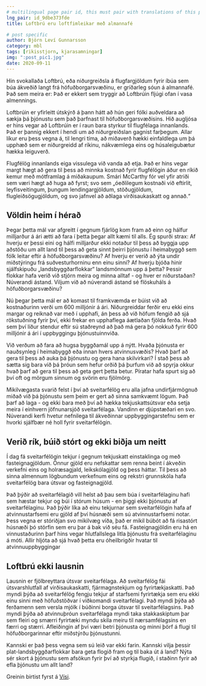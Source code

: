 ```yaml
---
# multilingual page pair id, this must pair with translations of this page. (This name must be unique)
lng_pair: id_9dbe373fde
title: Loft­brú eru loft­fim­leikar með al­manna­fé

# post specific
author: Björn Leví Gunnarsson
category: mbl
tags: [rikisstjorn, kjarasamningar]
img: ":post_pic1.jpg"
date: 2020-09-11
---
```


Hin svokallaða Loftbrú, eða niðurgreiðsla á flugfargjöldum fyrir íbúa sem búa ákveðið langt frá höfuðborgarsvæðinu, er gríðarleg sóun á almannafé. Það sem meira er: Það er ekkert sem tryggir að Loftbrúin fljúgi ofan í vasa almennings.

Loftbrúin er yfirleitt útskýrð á þann hátt að hún geri fólki auðveldara að sækja þá þjónustu sem það þarfnast til höfuðborgarsvæðisins. Hið augljósa er hins vegar að Loftbrúin er í raun bara styrkur til flugfélaga innanlands. Það er þannig ekkert í hendi um að niðurgreiðslan gagnist farþegum. Allar líkur eru þess vegna á, til lengri tíma, að miðaverð hækki einfaldlega um þá upphæð sem er niðurgreidd af ríkinu, nákvæmlega eins og húsaleigubætur hækka leiguverð.

Flugfélög innanlands eiga vissulega við vanda að etja. Það er hins vegar margt hægt að gera til þess að minnka kostnað fyrir flugfélögin áður en ríkið kemur með mótframlag á miðakaupum. Smári McCarthy fór vel yfir atriði sem væri hægt að huga að fyrst; svo sem „óeðlilegum kostnaði við eftirlit, leyfisveitingum, þungum lendingargjöldum, stöðugjöldum, flugleiðsögugjöldum, og svo jafnvel að aðlaga virðisaukaskatt og annað.“

## Völdin heim í hérað
Þegar þetta mál var afgreitt í gegnum fjárlög kom fram að einn og hálfur milljarður á ári ætti að fara í þetta þegar allt kæmi til alls. Ég spurði strax: Af hverju er þessi eini og hálfi milljarður ekki notaður til þess að byggja upp aðstöðu um allt land til þess að geta sinnt þeirri þjónustu í heimabyggð sem fólk leitar eftir á höfuðborgarsvæðinu? Af hverju er verið að ýta undir miðstýringu frá suðvesturhorninu enn einu sinni? Af hverju bjóða hinir sjálfskipuðu „landsbyggðarflokkar“ landsmönnum upp á þetta? Þessir flokkar hafa verið við stjórn meira og minna alltaf - og hver er niðurstaðan? Núverandi ástand. Viljum við að núverandi ástand sé flöskuháls á höfuðborgarsvæðinu?

Nú þegar þetta mál er að komast til framkvæmda er búist við að kostnaðurinn verði um 600 milljónir á ári. Niðurgreiddar ferðir eru ekki eins margar og reiknað var með í upphafi, án þess að við höfum fengið að sjá rökstuðning fyrir því, ekki frekar en upphaflega áætlaðan fjölda ferða. Hvað sem því líður stendur eftir sú staðreynd að það má gera þó nokkuð fyrir 600 milljónir á ári í uppbyggingu þjónustuinnviða.

Við verðum að fara að hugsa byggðamál upp á nýtt. Hvaða þjónusta er nauðsynleg í heimabyggð eða innan hvers atvinnusvæðis? Hvað þarf að gera til þess að auka þá þjónustu og gera hana skilvirkari? Í stað þess að sætta sig bara við þá þróun sem hefur orðið þá þurfum við að spyrja okkur hvað þarf að gera til þess að geta gert þetta betur. Píratar hafa spurt sig að því oft og mörgum sinnum og svörin eru fjölmörg.

Mikilvægasta svarið felst í því að sveitarfélög eru alla jafna undirfjármögnuð miðað við þá þjónustu sem þeim er gert að sinna samkvæmt lögum. Það þarf að laga - og ekki bara með því að hækka tekjuskattsútsvar eða setja meira í einhvern jöfnunarsjóð sveitarfélaga. Vandinn er djúpstæðari en svo. Núverandi kerfi hvetur nefnilega til ákveðinnar uppbyggingarstefnu sem er hvorki sjálfbær né holl fyrir sveitarfélögin.

## Verið rík, búið stórt og ekki biðja um neitt
Í dag fá sveitarfélögin tekjur í gegnum tekjuskatt einstaklinga og með fasteignagjöldum. Önnur gjöld eru nefskattar sem renna beint í ákveðin verkefni eins og holræsagjald, leikskólagjöld og þess háttar. Til þess að sinna almennum lögbundum verkefnum eins og rekstri grunnskóla hafa sveitarfélög bara útsvar og fasteignagjöld.

Það þýðir að sveitarfélagið vill helst að þau sem búa í sveitarfélaginu hafi sem hæstar tekjur og búi í stórum húsum - en þiggi ekki þjónustu af sveitarfélaginu. Það þýðir líka að einu tekjurnar sem sveitarfélögin hafa af atvinnustarfsemi eru gjöld af því húsnæði sem sú atvinnustarfsemi notar. Þess vegna er stóriðjan svo mikilvæg víða, það er mikil búbót að fá risastórt húsnæði þó störfin sem eru þar á bak við séu fá. Fasteignagjöldin eru há en vinnustaðurinn þarf hins vegar hlutfallslega litla þjónustu frá sveitarfélaginu á móti. Allir hljóta að sjá hvað þetta eru óheilbrigðir hvatar til atvinnuuppbyggingar

## Loftbrú ekki lausnin
Lausnin er fjölbreyttara útsvar sveitarfélaga. Að sveitarfélög fái útsvarshlutfall af virðisaukaskatti, fjármagnstekjum og fyrirtækjaskatti. Það myndi þýða að sveitarfélög fengju tekjur af starfsemi fyrirtækja sem eru ekki einu sinni með höfuðstöðvar í viðkomandi sveitarfélagi. Það myndi þýða að ferðamenn sem versla mjólk í búðinni borga útsvar til sveitarfélagsins. Það myndi þýða að atvinnuþróun sveitarfélaga myndi taka stakkaskiptum þar sem fleiri og smærri fyrirtæki myndu skila meiru til nærsamfélagsins en færri og stærri. Afleiðingin af því væri betri þjónusta og minni þörf á flugi til höfuðborgarinnar eftir miðstýrðu þjónustunni.

Kannski er það þess vegna sem sú leið var ekki farin. Kannski vilja þessir plat-landsbyggðarflokkar bara geta flogið fram og til baka út á land? Nýta sér skort á þjónustu sem afsökun fyrir því að styrkja flugið, í staðinn fyrir að efla þjónustu um allt land?

Greinin birtist fyrst á [Vísi](https://www.visir.is/g/20202011061d/loft-bru-eru-loft-fim-leikar-med-al-manna-fe).